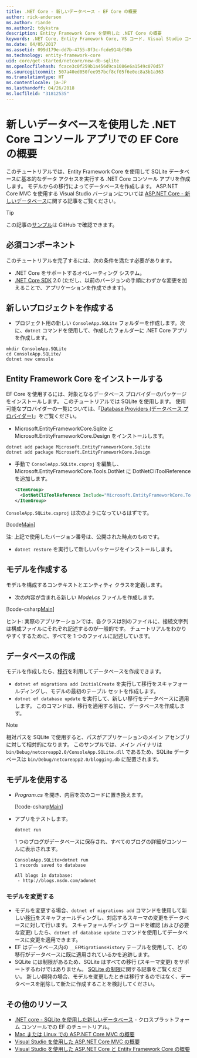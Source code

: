 ```yaml
---
title: .NET Core - 新しいデータベース - EF Core の概要
author: rick-anderson
ms.author: riande
ms.author2: tdykstra
description: Entity Framework Core を使用した .NET Core の概要
keywords: .NET Core, Entity Framework Core, VS コード, Visual Studio コード, Mac, Linux
ms.date: 04/05/2017
ms.assetid: 099d179e-dd7b-4755-8f3c-fcde914bf50b
ms.technology: entity-framework-core
uid: core/get-started/netcore/new-db-sqlite
ms.openlocfilehash: fcace3c0f259b1a456d9ca1086e6a1549c070d57
ms.sourcegitcommit: 507a40ed050fee957bcf8cf05f6e0ec8a3b1a363
ms.translationtype: HT
ms.contentlocale: ja-JP
ms.lasthandoff: 04/26/2018
ms.locfileid: "31812535"
---
```

# <a name="getting-started-with-ef-core-on-net-core-console-app-with-a-new-database"></a>新しいデータベースを使用した .NET Core コンソール アプリでの EF Core の概要

このチュートリアルでは、Entity Framework Core を使用して SQLite データベースに基本的なデータ アクセスを実行する .NET Core コンソール アプリを作成します。 モデルからの移行によってデータベースを作成します。 ASP.NET Core MVC を使用する Visual Studio バージョンについては [ASP.NET Core - 新しいデータベース](xref:core/get-started/aspnetcore/new-db)に関する記事をご覧ください。

> [!TIP]  
> この記事の[サンプル](https://github.com/aspnet/EntityFramework.Docs/tree/master/samples/core/GetStarted/NetCore/ConsoleApp.SQLite)は GitHub で確認できます。

## <a name="prerequisites"></a>必須コンポーネント

このチュートリアルを完了するには、次の条件を満たす必要があります。
* .NET Core をサポートするオペレーティング システム。
* [.NET Core SDK](https://www.microsoft.com/net/core) 2.0 (ただし、以前のバージョンの手順にわずかな変更を加えることで、アプリケーションを作成できます)。

## <a name="create-a-new-project"></a>新しいプロジェクトを作成する

* プロジェクト用の新しい `ConsoleApp.SQLite` フォルダーを作成します。次に、`dotnet` コマンドを使用して、作成したフォルダーに .NET Core アプリを作成します。

``` Console
mkdir ConsoleApp.SQLite
cd ConsoleApp.SQLite/
dotnet new console
```

## <a name="install-entity-framework-core"></a>Entity Framework Core をインストールする

EF Core を使用するには、対象となるデータベース プロバイダーのパッケージをインストールします。 このチュートリアルでは SQLite を使用します。 使用可能なプロバイダーの一覧については、「[Database Providers (データベース プロバイダー)](../../providers/index.md)」をご覧ください。

* Microsoft.EntityFrameworkCore.Sqlite と Microsoft.EntityFrameworkCore.Design をインストールします。

``` Console
dotnet add package Microsoft.EntityFrameworkCore.Sqlite
dotnet add package Microsoft.EntityFrameworkCore.Design
```

* 手動で `ConsoleApp.SQLite.csproj` を編集し、Microsoft.EntityFrameworkCore.Tools.DotNet に DotNetCliToolReference を追加します。

  ``` xml
  <ItemGroup>
    <DotNetCliToolReference Include="Microsoft.EntityFrameworkCore.Tools.DotNet" Version="2.0.0" />
  </ItemGroup>
  ```

`ConsoleApp.SQLite.csproj` は次のようになっているはずです。

[!code[Main](../../../../samples/core/GetStarted/NetCore/ConsoleApp.SQLite/ConsoleApp.SQLite.csproj)]

 注: 上記で使用したバージョン番号は、公開された時点のものです。

*  `dotnet restore` を実行して新しいパッケージをインストールします。

## <a name="create-the-model"></a>モデルを作成する

モデルを構成するコンテキストとエンティティ クラスを定義します。

* 次の内容が含まれる新しい *Model.cs* ファイルを作成します。

[!code-csharp[Main](../../../../samples/core/GetStarted/NetCore/ConsoleApp.SQLite/Model.cs)]

ヒント: 実際のアプリケーションでは、各クラスは別のファイルに、接続文字列は構成ファイルにそれぞれ記述するのが一般的です。 チュートリアルをわかりやすくするために、すべてを 1 つのファイルに記述しています。

## <a name="create-the-database"></a>データベースの作成

モデルを作成したら、[移行](https://docs.microsoft.com/aspnet/core/data/ef-mvc/migrations#introduction-to-migrations)を利用してデータベースを作成できます。

* `dotnet ef migrations add InitialCreate` を実行して移行をスキャフォールディングし、モデルの最初のテーブル セットを作成します。
* `dotnet ef database update` を実行して、新しい移行をデータベースに適用します。 このコマンドは、移行を適用する前に、データベースを作成します。

> [!NOTE]  
> 相対パスを SQLite で使用すると、パスがアプリケーションのメイン アセンブリに対して相対的になります。 このサンプルでは、メイン バイナリは `bin/Debug/netcoreapp2.0/ConsoleApp.SQLite.dll` であるため、SQLite データベースは `bin/Debug/netcoreapp2.0/blogging.db` に配置されます。

## <a name="use-your-model"></a>モデルを使用する

* *Program.cs* を開き、内容を次のコードに置き換えます。

  [!code-csharp[Main](../../../../samples/core/GetStarted/NetCore/ConsoleApp.SQLite/Program.cs)]

* アプリをテストします。

  `dotnet run`

  1 つのブログがデータベースに保存され、すべてのブログの詳細がコンソールに表示されます。

  ``` Console
  ConsoleApp.SQLite>dotnet run
  1 records saved to database

  All blogs in database:
   - http://blogs.msdn.com/adonet
  ```

### <a name="changing-the-model"></a>モデルを変更する

- モデルを変更する場合、`dotnet ef migrations add` コマンドを使用して新しい[移行](https://docs.microsoft.com/aspnet/core/data/ef-mvc/migrations#introduction-to-migrations)をスキャフォールディングし、対応するスキーマの変更をデータベースに対して行います。 スキャフォールディング コードを確認 (および必要な変更) したら、`dotnet ef database update` コマンドを使用してデータベースに変更を適用できます。
- EF はデータベース内の `__EFMigrationsHistory` テーブルを使用して、どの移行がデータベースに既に適用されているかを追跡します。
- SQLite には制限があるため、SQLite はすべての移行 (スキーマ変更) をサポートするわけではありません。 [SQLite の制限](../../providers/sqlite/limitations.md)に関する記事をご覧ください。 新しい開発の場合、モデルを変更したときは移行するのではなく、データベースを削除して新たに作成することを検討してください。

## <a name="additional-resources"></a>その他のリソース

* [.NET core - SQLite を使用した新しいデータベース](xref:core/get-started/netcore/new-db-sqlite) - クロスプラットフォーム コンソールでの EF のチュートリアル。
* [Mac または Linux での ASP.NET Core MVC の概要](https://docs.microsoft.com/aspnet/core/tutorials/first-mvc-app-xplat/index)
* [Visual Studio を使用した ASP.NET Core MVC の概要](https://docs.microsoft.com/aspnet/core/tutorials/first-mvc-app/index)
* [Visual Studio を使用した ASP.NET Core と Entity Framework Core の概要](https://docs.microsoft.com/aspnet/core/data/ef-mvc/index)
